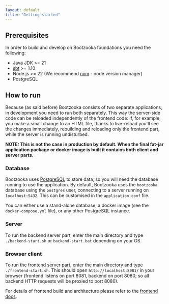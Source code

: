 ```yaml
---
layout: default
title: "Getting started"
---
```


## Prerequisites

In order to build and develop on Bootzooka foundations you need the following:

- Java JDK >= 21
- [sbt](http://www.scala-sbt.org/) >= 1.10
- Node.js >= 22 (We recommend [nvm](https://github.com/nvm-sh/nvm) - node version manager)
- PostgreSQL

## How to run

Because (as said before) Bootzooka consists of two separate applications, in development you need to run both separately. This way the server-side code can be reloaded independently of the frontend code: if, for example, you make a small change to an HTML file, thanks to live-reload you'll see the changes immediately, rebuilding and reloading only the frontend part, while the server is running undisturbed.

**NOTE: This is not the case in production by default. When the final fat-jar application package or docker image is built it contains both client and server parts.**

### Database

Bootzooka uses [PostgreSQL](https://www.postgresql.org) to store data, so you will need the database running to use the application. By default, Bootzooka uses the `bootzooka` database using the `postgres` user, connecting to a server running on `localhost:5432`. This can be customised in the `application.conf` file.

You can either use a stand-alone database, a docker image (see the `docker-compose.yml` file), or any other PostgreSQL instance.

### Server

To run the backend server part, enter the main directory and type `./backend-start.sh` or `backend-start.bat` depending on your OS.

### Browser client

To run the frontend server part, enter the main directory and type `./frontend-start.sh`. This should open `http://localhost:8081/` in your browser (frontend listens on port 8081, backend on port 8080; so all backend HTTP requests will be proxied to port 8080).

For details of frontend build and architecture please refer to the [frontend docs](frontend.html).
